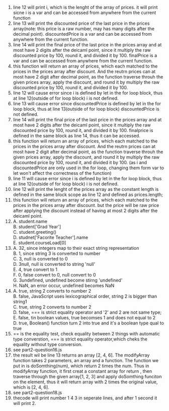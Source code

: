 1. line 12 will print i, which is the lenght of the array of prices. it will print sicne i is a var and can be accessed from anywhere from the current function
2. line 13 will print the discounted price of the last price in the prices array(note: this price is a raw number, may has many digits after the decimal point). discountedPrice is a var and can be accessed from anywhere from the current function. 
3. line 14 will print the final price of the last price in the prices array and at most have 2 digits after the deicaml point, since it multiply the raw discounted price by 100, round it, and divided it by 100. finalPrice is a var and can be accessed from anywhere from the current function. 
4. this function will return an array of prices, which each matched to the prices in the prices array after discount. And the reutrn prices can at most have 2 digit after decimal point, as the function traverse throuh the given prices array, apply the discount, and round it by multiply the raw discounted price by 100, round it, and divided it by 100. 
5. line 12 will cause error since i is defined by let in the for loop block, thus at line 12(outside of for loop block) i is not defined. 
6. line 13 will cause error since discountedPrice is defined by let in the for loop block, thus at line 13(outside of for loop block) discountedPrice is not defined.
7. line 14 will print the final price of the last price in the prices array and at most have 2 digits after the deicaml point, since it multiply the raw discounted price by 100, round it, and divided it by 100. finalprice is defined in the same block as line 14, thus it can be accessed. 
8. this function will return an array of prices, which each matched to the prices in the prices array after discount. And the reutrn prices can at most have 2 digit after decimal point, as the function traverse throuh the given prices array, apply the discount, and round it by multiply the raw discounted price by 100, round it, and divided it by 100. (as i and discountedPrice are only used in the for loop, changing them form var to let won't affect the correctness of the function)
9. line 11 will cause error since i is defined by let in the for loop block, thus at line 12(outside of for loop block) i is not defined. 
10. line 12 will print the lenght of the prices array as the constant length is defined in the same block scope as line 12 and defined as prices.length;
11. this function will return an array of prices, which each matched to the prices in the prices array after discount. but the price will be raw price after applying the discount instead of having at most 2 digits after the deicaml point. 
12. 
    A. student.name \
    B. student['Grad Year']\
    C. student.greeting()\
    D. studnet['Facorite Teacher'].name\
    E. student.courseLoad[0]
13. 
    A. 32, since integers map to their exact string representation\
    B. 1, since string 3 is converted to number\
    C. 3, null is converted to 0\
    D. 3null, null is converted to string 'null'\
    E. 4, true convert to 1\
    F. 0, false convert to 0, null convert to 0\
    G. 3undefined, undefined become stirng 'undefined'\
    H. NaN, an error occur, undefined becomes NaN
14. A. true, string 2 converts to number 2\
    B. false, JavaScript uses lexicographical order, string 2 is bigger than string1\
    C. true, string 2 converts to number 2\
    D. false, === is strict equality operator and '2' and 2 are not same type;
    E. false, tin boolean values, true becomses 1 and does not equal to 2\
    D. true, Boolean() function turn 2 into true and it's a boolean type qual to true
15. == is the equality test, check equality between 2 things with automatic type converstion, === is strict equality operator,which cheks the equality without type conversion. 
16. see part2-question16.js
17. the result wil be line 13 returns an array [2, 4, 6]. The modifyArray function takes 2 parameters, an array and a function. The function we put in is doSomthing(num), which return 2 times the num. Thus in modifyArray function, it first creat a constant array for return , then traverse through the given array[1, 2, 3] and apply doSomthing funciton on the element, thus it will return array with 2 times the original value, which is [2, 4, 6]. 
18. see part2-question18.js
19. thecode will print number 1 4 3 in seperate lines, and after 1 second it will print 2. 